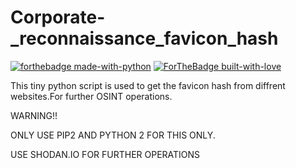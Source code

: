 # Corporate-_reconnaissance_favicon_hash


[![forthebadge made-with-python](http://ForTheBadge.com/images/badges/made-with-python.svg)](https://www.python.org/) [![ForTheBadge built-with-love](http://ForTheBadge.com/images/badges/built-with-love.svg)](https://GitHub.com/Naereen/)

This tiny python script is used to get the favicon hash from diffrent websites.For further OSINT operations.

WARNING!!

ONLY USE PIP2 AND PYTHON 2 FOR THIS ONLY.

USE SHODAN.IO FOR FURTHER OPERATIONS
